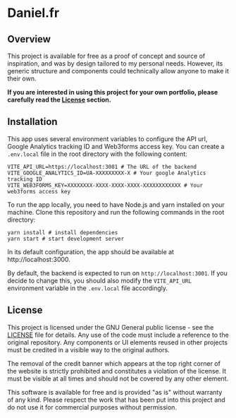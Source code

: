 # Daniel.fr

## Overview

This project is available for free as a proof of concept and source of inspiration, and was by design tailored to my personal needs. However, its generic structure and components could technically allow anyone to make it their own.

**If you are interested in using this project for your own portfolio, please carefully read the [License](#license) section.**

## Installation


This app uses several environment variables to configure the API url, Google Analytics tracking ID and Web3forms access key. You can create a `.env.local` file in the root directory with the following content:

```shell
VITE_API_URL=https://localhost:3001 # The URL of the backend
VITE_GOOGLE_ANALYTICS_ID=UA-XXXXXXXXX-X # Your google Analytics tracking ID
VITE_WEB3FORMS_KEY=XXXXXXXX-XXXX-XXXX-XXXX-XXXXXXXXXXXX # Your web3forms access key
```

To run the app locally, you need to have Node.js and yarn installed on your machine. Clone this repository and run the following commands in the root directory:

```shell
yarn install # install dependencies
yarn start # start development server
```

In its default configuration, the app should be available at http://localhost:3000.

By default, the backend is expected to run on `http://localhost:3001`. If you decide to change this, you should also modify the `VITE_API_URL` environment variable in the `.env.local` file accordingly.

## License

This project is licensed under the GNU General public license - see the [LICENSE](LICENSE) file for details. Any use of the code must include a reference to the original repository. Any components or UI elements reused in other projects must be credited in a visible way to the original authors.

The removal of the credit banner which appears at the top right corner of the website is strictly prohibited and constitutes a violation of the license. It must be visible at all times and should not be covered by any other element. 

This software is available for free and is provided "as is" without warranty of any kind. Please respect the work that has been put into this project and do not use it for commercial purposes without permission.

